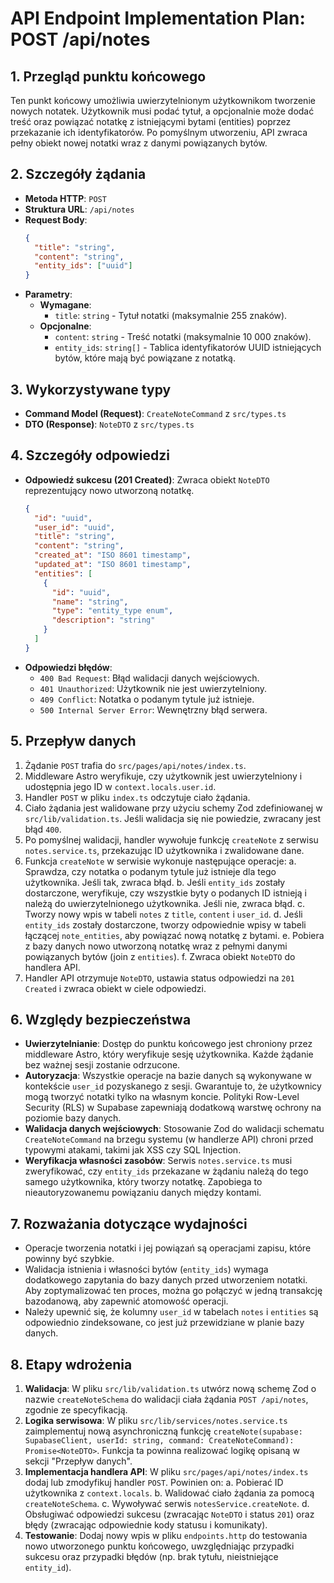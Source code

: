 # API Endpoint Implementation Plan: POST /api/notes

## 1. Przegląd punktu końcowego
Ten punkt końcowy umożliwia uwierzytelnionym użytkownikom tworzenie nowych notatek. Użytkownik musi podać tytuł, a opcjonalnie może dodać treść oraz powiązać notatkę z istniejącymi bytami (entities) poprzez przekazanie ich identyfikatorów. Po pomyślnym utworzeniu, API zwraca pełny obiekt nowej notatki wraz z danymi powiązanych bytów.

## 2. Szczegóły żądania
-   **Metoda HTTP**: `POST`
-   **Struktura URL**: `/api/notes`
-   **Request Body**:
    ```json
    {
      "title": "string",
      "content": "string",
      "entity_ids": ["uuid"]
    }
    ```
-   **Parametry**:
    -   **Wymagane**:
        -   `title`: `string` - Tytuł notatki (maksymalnie 255 znaków).
    -   **Opcjonalne**:
        -   `content`: `string` - Treść notatki (maksymalnie 10 000 znaków).
        -   `entity_ids`: `string[]` - Tablica identyfikatorów UUID istniejących bytów, które mają być powiązane z notatką.

## 3. Wykorzystywane typy
-   **Command Model (Request)**: `CreateNoteCommand` z `src/types.ts`
-   **DTO (Response)**: `NoteDTO` z `src/types.ts`

## 4. Szczegóły odpowiedzi
-   **Odpowiedź sukcesu (201 Created)**: Zwraca obiekt `NoteDTO` reprezentujący nowo utworzoną notatkę.
    ```json
    {
      "id": "uuid",
      "user_id": "uuid",
      "title": "string",
      "content": "string",
      "created_at": "ISO 8601 timestamp",
      "updated_at": "ISO 8601 timestamp",
      "entities": [
        {
          "id": "uuid",
          "name": "string",
          "type": "entity_type enum",
          "description": "string"
        }
      ]
    }
    ```
-   **Odpowiedzi błędów**:
    -   `400 Bad Request`: Błąd walidacji danych wejściowych.
    -   `401 Unauthorized`: Użytkownik nie jest uwierzytelniony.
    -   `409 Conflict`: Notatka o podanym tytule już istnieje.
    -   `500 Internal Server Error`: Wewnętrzny błąd serwera.

## 5. Przepływ danych
1.  Żądanie `POST` trafia do `src/pages/api/notes/index.ts`.
2.  Middleware Astro weryfikuje, czy użytkownik jest uwierzytelniony i udostępnia jego ID w `context.locals.user.id`.
3.  Handler `POST` w pliku `index.ts` odczytuje ciało żądania.
4.  Ciało żądania jest walidowane przy użyciu schemy Zod zdefiniowanej w `src/lib/validation.ts`. Jeśli walidacja się nie powiedzie, zwracany jest błąd `400`.
5.  Po pomyślnej walidacji, handler wywołuje funkcję `createNote` z serwisu `notes.service.ts`, przekazując ID użytkownika i zwalidowane dane.
6.  Funkcja `createNote` w serwisie wykonuje następujące operacje:
    a. Sprawdza, czy notatka o podanym tytule już istnieje dla tego użytkownika. Jeśli tak, zwraca błąd.
    b. Jeśli `entity_ids` zostały dostarczone, weryfikuje, czy wszystkie byty o podanych ID istnieją i należą do uwierzytelnionego użytkownika. Jeśli nie, zwraca błąd.
    c. Tworzy nowy wpis w tabeli `notes` z `title`, `content` i `user_id`.
    d. Jeśli `entity_ids` zostały dostarczone, tworzy odpowiednie wpisy w tabeli łączącej `note_entities`, aby powiązać nową notatkę z bytami.
    e. Pobiera z bazy danych nowo utworzoną notatkę wraz z pełnymi danymi powiązanych bytów (join z `entities`).
    f. Zwraca obiekt `NoteDTO` do handlera API.
7.  Handler API otrzymuje `NoteDTO`, ustawia status odpowiedzi na `201 Created` i zwraca obiekt w ciele odpowiedzi.

## 6. Względy bezpieczeństwa
-   **Uwierzytelnianie**: Dostęp do punktu końcowego jest chroniony przez middleware Astro, który weryfikuje sesję użytkownika. Każde żądanie bez ważnej sesji zostanie odrzucone.
-   **Autoryzacja**: Wszystkie operacje na bazie danych są wykonywane w kontekście `user_id` pozyskanego z sesji. Gwarantuje to, że użytkownicy mogą tworzyć notatki tylko na własnym koncie. Polityki Row-Level Security (RLS) w Supabase zapewniają dodatkową warstwę ochrony na poziomie bazy danych.
-   **Walidacja danych wejściowych**: Stosowanie Zod do walidacji schematu `CreateNoteCommand` na brzegu systemu (w handlerze API) chroni przed typowymi atakami, takimi jak XSS czy SQL Injection.
-   **Weryfikacja własności zasobów**: Serwis `notes.service.ts` musi zweryfikować, czy `entity_ids` przekazane w żądaniu należą do tego samego użytkownika, który tworzy notatkę. Zapobiega to nieautoryzowanemu powiązaniu danych między kontami.

## 7. Rozważania dotyczące wydajności
-   Operacje tworzenia notatki i jej powiązań są operacjami zapisu, które powinny być szybkie.
-   Walidacja istnienia i własności bytów (`entity_ids`) wymaga dodatkowego zapytania do bazy danych przed utworzeniem notatki. Aby zoptymalizować ten proces, można go połączyć w jedną transakcję bazodanową, aby zapewnić atomowość operacji.
-   Należy upewnić się, że kolumny `user_id` w tabelach `notes` i `entities` są odpowiednio zindeksowane, co jest już przewidziane w planie bazy danych.

## 8. Etapy wdrożenia
1.  **Walidacja**: W pliku `src/lib/validation.ts` utwórz nową schemę Zod o nazwie `createNoteSchema` do walidacji ciała żądania `POST /api/notes`, zgodnie ze specyfikacją.
2.  **Logika serwisowa**: W pliku `src/lib/services/notes.service.ts` zaimplementuj nową asynchroniczną funkcję `createNote(supabase: SupabaseClient, userId: string, command: CreateNoteCommand): Promise<NoteDTO>`. Funkcja ta powinna realizować logikę opisaną w sekcji "Przepływ danych".
3.  **Implementacja handlera API**: W pliku `src/pages/api/notes/index.ts` dodaj lub zmodyfikuj handler `POST`. Powinien on:
    a. Pobierać ID użytkownika z `context.locals`.
    b. Walidować ciało żądania za pomocą `createNoteSchema`.
    c. Wywoływać serwis `notesService.createNote`.
    d. Obsługiwać odpowiedzi sukcesu (zwracając `NoteDTO` i status `201`) oraz błędy (zwracając odpowiednie kody statusu i komunikaty).
4.  **Testowanie**: Dodaj nowy wpis w pliku `endpoints.http` do testowania nowo utworzonego punktu końcowego, uwzględniając przypadki sukcesu oraz przypadki błędów (np. brak tytułu, nieistniejące `entity_id`).
